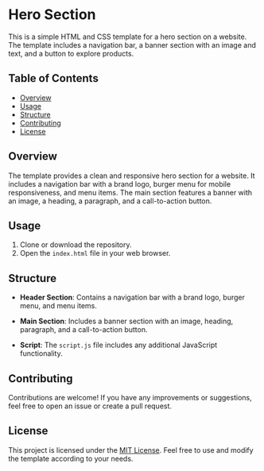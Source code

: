 # Hero Section

This is a simple HTML and CSS template for a hero section on a website. The template includes a navigation bar, a banner section with an image and text, and a button to explore products.

## Table of Contents

- [Overview](#overview)
- [Usage](#usage)
- [Structure](#structure)
- [Contributing](#contributing)
- [License](#license)

## Overview

The template provides a clean and responsive hero section for a website. It includes a navigation bar with a brand logo, burger menu for mobile responsiveness, and menu items. The main section features a banner with an image, a heading, a paragraph, and a call-to-action button.

## Usage

1. Clone or download the repository.
2. Open the `index.html` file in your web browser.

## Structure

- **Header Section**: Contains a navigation bar with a brand logo, burger menu, and menu items.

- **Main Section**: Includes a banner section with an image, heading, paragraph, and a call-to-action button.

- **Script**: The `script.js` file includes any additional JavaScript functionality.

## Contributing

Contributions are welcome! If you have any improvements or suggestions, feel free to open an issue or create a pull request.

## License

This project is licensed under the [MIT License](LICENSE). Feel free to use and modify the template according to your needs.

